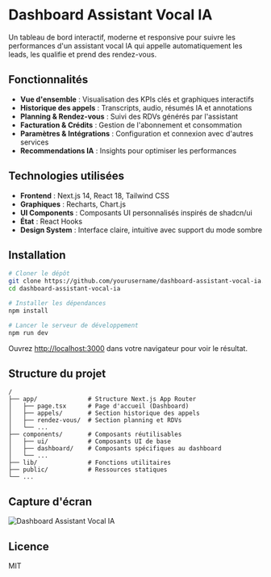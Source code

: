 # Dashboard Assistant Vocal IA

Un tableau de bord interactif, moderne et responsive pour suivre les performances d'un assistant vocal IA qui appelle automatiquement les leads, les qualifie et prend des rendez-vous.

## Fonctionnalités

- **Vue d'ensemble** : Visualisation des KPIs clés et graphiques interactifs
- **Historique des appels** : Transcripts, audio, résumés IA et annotations
- **Planning & Rendez-vous** : Suivi des RDVs générés par l'assistant
- **Facturation & Crédits** : Gestion de l'abonnement et consommation
- **Paramètres & Intégrations** : Configuration et connexion avec d'autres services
- **Recommendations IA** : Insights pour optimiser les performances

## Technologies utilisées

- **Frontend** : Next.js 14, React 18, Tailwind CSS
- **Graphiques** : Recharts, Chart.js
- **UI Components** : Composants UI personnalisés inspirés de shadcn/ui
- **État** : React Hooks
- **Design System** : Interface claire, intuitive avec support du mode sombre

## Installation

```bash
# Cloner le dépôt
git clone https://github.com/yourusername/dashboard-assistant-vocal-ia.git
cd dashboard-assistant-vocal-ia

# Installer les dépendances
npm install

# Lancer le serveur de développement
npm run dev
```

Ouvrez [http://localhost:3000](http://localhost:3000) dans votre navigateur pour voir le résultat.

## Structure du projet

```
/
├── app/              # Structure Next.js App Router
│   ├── page.tsx      # Page d'accueil (Dashboard)
│   ├── appels/       # Section historique des appels
│   ├── rendez-vous/  # Section planning et RDVs
│   └── ...
├── components/       # Composants réutilisables
│   ├── ui/           # Composants UI de base
│   ├── dashboard/    # Composants spécifiques au dashboard
│   └── ...
├── lib/              # Fonctions utilitaires
├── public/           # Ressources statiques
└── ...
```

## Capture d'écran

![Dashboard Assistant Vocal IA](https://example.com/screenshot.png)

## Licence

MIT 